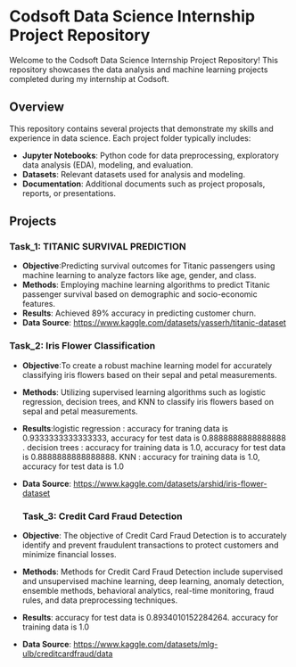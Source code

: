 # Codsoft Data Science Internship Project Repository

Welcome to the Codsoft Data Science Internship Project Repository! This repository showcases the data analysis and machine learning projects completed during my internship at Codsoft.

## Overview

This repository contains several projects that demonstrate my skills and experience in data science. Each project folder typically includes:

- **Jupyter Notebooks**: Python code for data preprocessing, exploratory data analysis (EDA), modeling, and evaluation.
- **Datasets**: Relevant datasets used for analysis and modeling.
- **Documentation**: Additional documents such as project proposals, reports, or presentations.

## Projects

### Task_1: TITANIC SURVIVAL PREDICTION

- **Objective**:Predicting survival outcomes for Titanic passengers using machine learning to analyze factors like age, gender, and class.
- **Methods**: Employing machine learning algorithms to predict Titanic passenger survival based on demographic and socio-economic features.
- **Results**: Achieved 89% accuracy in predicting customer churn.
- **Data Source**: https://www.kaggle.com/datasets/yasserh/titanic-dataset

### Task_2: Iris Flower Classification

- **Objective**:To create a robust machine learning model for accurately classifying iris flowers based on their sepal and petal measurements.
- **Methods**: Utilizing supervised learning algorithms such as logistic regression, decision trees, and KNN to classify iris flowers based on sepal and petal measurements.
- **Results**:logistic regression : accuracy for traning data is 0.9333333333333333,
                           accuracy for test data is 0.8888888888888888 .
     decision trees      : accuracy for training data is 1.0,
                           accuracy for test data is 0.8888888888888888.
  KNN                    : accuracy for training data is 1.0,
                           accuracy for test data is 1.0
- **Data Source**: https://www.kaggle.com/datasets/arshid/iris-flower-dataset

  ### Task_3: Credit Card Fraud Detection

- **Objective**: The objective of Credit Card Fraud Detection is to accurately identify and prevent fraudulent transactions to protect customers and minimize financial losses.
- **Methods**: Methods for Credit Card Fraud Detection include supervised and unsupervised machine learning, deep learning, anomaly detection, ensemble methods, behavioral analytics, real-time monitoring, fraud rules, and data preprocessing techniques.
- **Results**: accuracy for test data is 0.8934010152284264. 
  accuracy for training data is 1.0
- **Data Source**: https://www.kaggle.com/datasets/mlg-ulb/creditcardfraud/data
